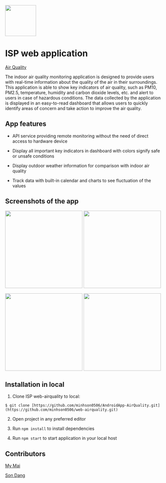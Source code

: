 <img src="https://user-images.githubusercontent.com/85672212/220930469-f61ff00d-6b8f-4554-88dd-717c1f25219a.png" width ="100">

# ISP web application 

[Air Quality](https://airquality.onrender.com/)

The indoor air quality monitoring application is designed to provide users with real-time information about the quality of the air in their surroundings. This application is able to show key indicators of air quality, such as PM10, PM2.5, temperature, humidity and carbon dioxide levels, etc. and alert to users in case of hazardous conditions. The data collected by the application is displayed in an easy-to-read dashboard that allows users to quickly identify areas of concern and take action to improve the air quality.

## App features

- API service providing remote monitoring without the need of direct access to hardware device

- Display all important key indicators in dashboard with colors signify safe or unsafe conditions

- Display outdoor weather information for comparison with indoor air quality

- Track data with built-in calendar and charts to see fluctuation of the values
 

## Screenshots of the app

<p align="center">
  <img src="https://github.com/minhson0506/web-airquality/assets/85672212/e22a777d-db94-4ceb-86d7-fb5a4845a9d8" width="250"> 
  <img src="https://github.com/minhson0506/web-airquality/assets/85672212/b415522f-af2b-4a81-bfd1-611978aac077" width="250"> 
</p> 
<p align="center">
  <img src="https://github.com/minhson0506/web-airquality/assets/85672212/8af099ea-5eb8-4984-8901-95886ba11f12" width="250"> 
  <img src="https://github.com/minhson0506/web-airquality/assets/85672212/23833cb2-10ff-4665-aed3-9b581fa537da" width="250"> 
</p> 

## Installation in local

1. Clone ISP web-airquality to local:
```
$ git clone [https://github.com/minhson0506/AndroidApp-AirQuality.git](https://github.com/minhson0506/web-airquality.git)
```
2. Open project in any preferred editor

3. Run ```npm install``` to install dependencies

4. Run ```npm start``` to start application in your local host

## Contributors
[My Mai](https://github.com/thuymymai)

[Son Dang](https://github.com/minhson0506)
